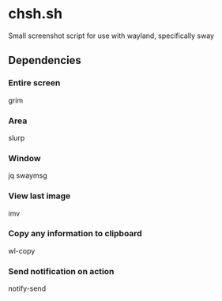# chsh.sh
Small screenshot script for use with wayland, specifically sway

## Dependencies
### Entire screen
grim
### Area
slurp

### Window
jq
swaymsg

### View last image
imv

### Copy any information to clipboard
wl-copy

### Send notification on action
notify-send


